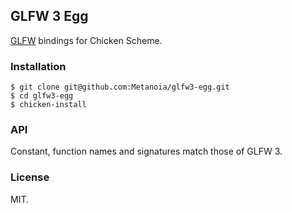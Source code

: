 ## GLFW 3 Egg

[GLFW](http://www.glfw.org/) bindings for Chicken Scheme.

### Installation

    $ git clone git@github.com:Metanoia/glfw3-egg.git
    $ cd glfw3-egg
    $ chicken-install

### API

Constant, function names and signatures match those of GLFW 3.

### License

MIT.
